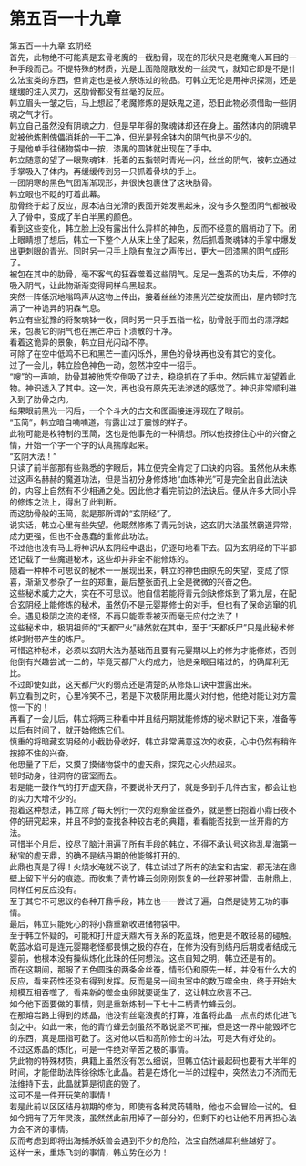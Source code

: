 # 第五百一十九章

第五百一十九章 玄阴经\
首先，此物绝不可能真是玄骨老魔的一截肋骨，现在的形状只是老魔掩人耳目的一种手段而己。不提特殊的材质，光是上面隐隐散发的一丝灵气，就知它即是不是什么法宝类的东西，但肯定也是被人祭炼过的物品。可韩立无论是用神识探测，还是缓缓的注入灵力，这肋骨都没有丝毫的反应。\
韩立眉头一皱之后，马上想起了老魔修炼的是妖鬼之道，恐旧此物必须借助一些阴魂之气才行。\
韩立自己虽然没有阴魂之力，但是早年得的聚魂钵却还在身上。虽然钵内的阴魂早就被他炼制傀儡消耗的一干二净，但光是残余钵内的阴气也是不少的。\
于是他单手往储物袋中一按，漆黑的圆钵就出现在了手中。\
韩立随意的望了一眼聚魂钵，托着的五指顿时青光一闪，丝丝的阴气，被韩立通过手掌吸入了体内，再缓缓传到另一只抓着骨块的手上。\
一团阴寒的黑色气团渐渐现形，并很快包裹住了这块肋骨。\
韩立眼也不眨的盯着此幕。\
肋骨终于起了反应，原本洁白光滑的表面开始发黑起来，没有多久整团阴气都被吸入了骨中，变成了半白半黑的颜色。\
看到这些变化，韩立脸上没有露出什么异样的神色，反而不经意的眉梢动了下。闭上眼睛想了想后，韩立一下整个人从床上坐了起来，然后抓着聚魂钵的手掌中爆发出更刺眼的青光。同时另一只手上隐有鬼泣之声传出，更大一团漆黑的阴气成形了。\
被包在其中的肋骨，毫不客气的狂吞噬着这些阴气。足足一盏茶的功夫后，不停的吸入阴气，让此物渐渐变得同样乌黑起来。\
突然一阵低沉地嗡鸣声从这物上传出，接着丝丝的漆黑光芒绽放而出，屋内顿时充满了一种诡异的阴森气息。\
韩立有些犹豫的将聚魂钵一收，同时另一只手五指一松，肋骨脱手而出的漂浮起来，包裹它的阴气也在黑芒冲击下溃散的干净。\
看着这诡异的景象，韩立目光闪动不停。\
可除了在空中低鸣不已和黑芒一直闪烁外，黑色的骨块再也没有其它的变化。\
过了一会儿，韩立脸色神色一动，忽然冲空中一招手。\
“嗖”的一声响，肋骨其被他凭空倒吸了过去，稳稳抓在了手中。然后韩立凝望着此物。神识透入了其中。这一次，再也没有原先无法渗透的感觉了。神识非常顺利进入到了肋骨之内。\
结果眼前黑光一闪后，一个个斗大的古文和图画接连浮现在了眼前。\
“玉简”，韩立暗自喃喃道，有露出过于震惊的样子。\
此物可能是枚特制的玉简，这也是他事先的一种猜想。所以他按捺住心中的兴奋之情，开始一个字一个字的认真揣摩起来。\
“玄阴大法！”\
只读了前半部那有些熟悉的字眼后，韩立便完全肯定了口诀的内容。虽然他从未练过这声名赫赫的魔道功法，但是当初分身修炼地“血炼神光”可是完全出自此法诀的，内容上自然有不少相通之处。因此他才看完前边的法诀后。便从许多大同小异的修炼之法上，得出了此判断。\
而这肋骨般的玉简，就是那所谓的“玄阴经”了。\
说实话，韩立心里有些失望。他既然修炼了青元剑诀，这玄阴大法虽然霸道异常，成力更强，但也不会愚蠢的重修此功法。\
不过他也没有马上将神识从玄阴经中退出，仍逐句地看下去。因为玄阴经的下半部还记载了一些魔道秘术，这些却并非全不能修炼的。\
随着一种种不可思议的秘术一一展现出来，韩立的神色由原先的失望，变成了惊喜，渐渐又参杂了一丝的郑重，最后整张面孔上全是微微的兴奋之色。\
这些秘术威力之大，实在不可思议。他自信若能将青元剑诀修炼到了第九层，在配合玄阴经上能修炼的秘术，虽然仍不是元婴期修士的对手，但也有了保命逃窜的机会。遇见极阴之流的老怪，不再只能乖乖被灭而毫无应付之法了！\
这些秘术中，极阴祖师的“天都尸火”赫然就在其中，至于“天都妖尸”只是此秘术修炼时附带产生的炼尸。\
可惜这种秘术，必须以玄阴大法为基础而且要有元婴期以上的修为才能修炼，否则他倒有兴趣尝试一二的，毕竟天都尸火的成力，他是亲眼目睹过的，的确犀利无比。\
不过即使如此，这天都尸火的弱点还是清楚的从修炼口诀中泄露出来。\
韩立看到之时，心里冷笑不己，若是下次极阴用此魔火对付他，他绝对能让对方震惊一下的！\
再看了一会儿后，韩立将两三种看中并且结丹期就能修炼的秘术默记下来，准备等以后有时间了，就开始修炼它们。\
慎重的将暗藏玄阴经的小截肋骨收好，韩立非常满意这次的收获，心中仍然有稍许按捺不住的兴奋。\
他思量了下后，又摸了摸储物袋中的虚天鼎，探究之心火热起来。\
顿时动身，往洞府的密室而去。\
若是能一鼓作气的打开虚天鼎，不要说补天丹了，就是多到手几件古宝，都会让他的实力大增不少的。\
抱着这种想法，韩立除了每天例行一次的观察金丝蚕外，就是整日抱着小鼎日夜不停的研究起来，并且不时的查找各种较古老的典籍，看看能否找到一丝开鼎的方法。\
可惜半个月后，绞尽了脑汁用遍了所有手段的韩立，不得不承认号这称乱星海第一秘宝的虚天鼎，的确不是结丹期的他能够打开的。\
此鼎也真是了得！火烧水淹就不说了，韩立试过了所有的法宝和古宝，都无法在鼎壁上留下半分的痕迹。而收集了青竹蜂云剑刚刚恢复的一丝辟邪神雷，击射鼎上，同样任何反应没有。\
至于其它不可思议的各种开鼎手段，韩立也一一尝试了遍，自然是徒劳无功的事情。\
最后，韩立只能死心的将小鼎重新收进储物袋中。\
至于韩立怀疑的，可能和打开虚天鼎大有关系的乾蓝珠，他更是不敢轻易的碰触。乾蓝冰焰可是连元婴期老怪都畏惧之极的存在，在修为没有到结丹后期或者结成元婴前，他根本没有操纵炼化此珠的任何想法。这点自知之明，韩立还是有的。\
而在这期间，那服了五色圆珠的两条金丝蚕，情形仍和原先一样，并没有什么大的反应，看来药性还没有得到发挥。反而是另一间虫室中的数万噬金虫，终于开始大规模互相吞噬了。看来新的噬金虫卵就要诞生了，这让韩立欣喜不己。\
如今他下面要做的事情，则是重新炼制一下七十二柄青竹蜂云剑。\
在那熔岩路上得到的炼晶，他没有丝毫浪费的打算，准备将此晶一点点的炼化进飞剑之中。如此一来，他的青竹蜂云剑虽然不敢说坚不可摧，但是这一界中能毁坏它的东西，真是屈指可数了。这对他以后和高阶修士的斗法，可是大有好处的。\
不过这炼晶的炼化，可是一件绝对辛苦之极的事情。\
凭此物的特殊材质，典籍上虽然没有怎么细说，但韩立估计最起码也要有大半年的时间，才能借助法阵徐徐炼化此晶。若是在炼化一半的过程中，突然法力不济而无法维持下去，此晶就算是彻底的毁了。\
这可不是一件开玩笑的事情！\
若是此前以区区结丹初期的修为，即使有各种灵药辅助，他也不会冒险一试的。但如今拥有了万年灵液，虽然然此前用掉了一部分的，但剩下的也让他不用再担心法力会不济的事情。\
反而考虑到即将出海捕杀妖兽会遇到不少的危险，法宝自然越犀利些越好了。\
这样一来，重炼飞剑的事情，韩立势在必为！
